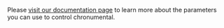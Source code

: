 Please [visit our documentation page](https://chronumental.readthedocs.io/en/latest/) to learn more about the parameters you can use to control chronumental.
